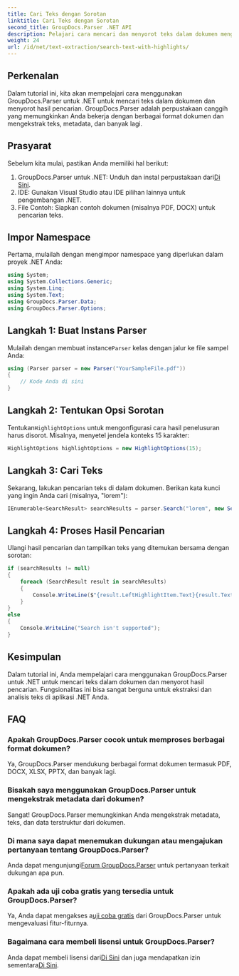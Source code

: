 ```yaml
---
title: Cari Teks dengan Sorotan
linktitle: Cari Teks dengan Sorotan
second_title: GroupDocs.Parser .NET API
description: Pelajari cara mencari dan menyorot teks dalam dokumen menggunakan GroupDocs.Parser untuk .NET. Ekstrak wawasan berharga secara efisien.
weight: 24
url: /id/net/text-extraction/search-text-with-highlights/
---
```

## Perkenalan
Dalam tutorial ini, kita akan mempelajari cara menggunakan GroupDocs.Parser untuk .NET untuk mencari teks dalam dokumen dan menyorot hasil pencarian. GroupDocs.Parser adalah perpustakaan canggih yang memungkinkan Anda bekerja dengan berbagai format dokumen dan mengekstrak teks, metadata, dan banyak lagi.
## Prasyarat
Sebelum kita mulai, pastikan Anda memiliki hal berikut:
1.  GroupDocs.Parser untuk .NET: Unduh dan instal perpustakaan dari[Di Sini](https://releases.groupdocs.com/parser/net/).
2. IDE: Gunakan Visual Studio atau IDE pilihan lainnya untuk pengembangan .NET.
3. File Contoh: Siapkan contoh dokumen (misalnya PDF, DOCX) untuk pencarian teks.

## Impor Namespace
Pertama, mulailah dengan mengimpor namespace yang diperlukan dalam proyek .NET Anda:
```csharp
using System;
using System.Collections.Generic;
using System.Linq;
using System.Text;
using GroupDocs.Parser.Data;
using GroupDocs.Parser.Options;
```
## Langkah 1: Buat Instans Parser
 Mulailah dengan membuat instance`Parser` kelas dengan jalur ke file sampel Anda:
```csharp
using (Parser parser = new Parser("YourSampleFile.pdf"))
{
    // Kode Anda di sini
}
```
## Langkah 2: Tentukan Opsi Sorotan
 Tentukan`HighlightOptions` untuk mengonfigurasi cara hasil penelusuran harus disorot. Misalnya, menyetel jendela konteks 15 karakter:
```csharp
HighlightOptions highlightOptions = new HighlightOptions(15);
```
## Langkah 3: Cari Teks
Sekarang, lakukan pencarian teks di dalam dokumen. Berikan kata kunci yang ingin Anda cari (misalnya, "lorem"):
```csharp
IEnumerable<SearchResult> searchResults = parser.Search("lorem", new SearchOptions(true, false, false, highlightOptions));
```
## Langkah 4: Proses Hasil Pencarian
Ulangi hasil pencarian dan tampilkan teks yang ditemukan bersama dengan sorotan:
```csharp
if (searchResults != null)
{
    foreach (SearchResult result in searchResults)
    {
        Console.WriteLine($"{result.LeftHighlightItem.Text}{result.Text}{result.RightHighlightItem.Text}");
    }
}
else
{
    Console.WriteLine("Search isn't supported");
}
```

## Kesimpulan
Dalam tutorial ini, Anda mempelajari cara menggunakan GroupDocs.Parser untuk .NET untuk mencari teks dalam dokumen dan menyorot hasil pencarian. Fungsionalitas ini bisa sangat berguna untuk ekstraksi dan analisis teks di aplikasi .NET Anda.

## FAQ
### Apakah GroupDocs.Parser cocok untuk memproses berbagai format dokumen?
Ya, GroupDocs.Parser mendukung berbagai format dokumen termasuk PDF, DOCX, XLSX, PPTX, dan banyak lagi.
### Bisakah saya menggunakan GroupDocs.Parser untuk mengekstrak metadata dari dokumen?
Sangat! GroupDocs.Parser memungkinkan Anda mengekstrak metadata, teks, dan data terstruktur dari dokumen.
### Di mana saya dapat menemukan dukungan atau mengajukan pertanyaan tentang GroupDocs.Parser?
 Anda dapat mengunjungi[Forum GroupDocs.Parser](https://forum.groupdocs.com/c/parser/17) untuk pertanyaan terkait dukungan apa pun.
### Apakah ada uji coba gratis yang tersedia untuk GroupDocs.Parser?
 Ya, Anda dapat mengakses a[uji coba gratis](https://releases.groupdocs.com/) dari GroupDocs.Parser untuk mengevaluasi fitur-fiturnya.
### Bagaimana cara membeli lisensi untuk GroupDocs.Parser?
 Anda dapat membeli lisensi dari[Di Sini](https://purchase.groupdocs.com/buy) dan juga mendapatkan izin sementara[Di Sini](https://purchase.groupdocs.com/temporary-license/).